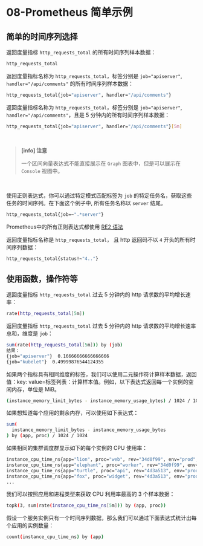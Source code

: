 # 08-Prometheus 简单示例

## 简单的时间序列选择

返回度量指标 `http_requests_total` 的所有时间序列样本数据：

```bash
http_requests_total
```

返回度量指标名称为 `http_requests_total`，标签分别是 `job="apiserver"`, `handler="/api/comments"` 的所有时间序列样本数据：

```bash
http_requests_total{job="apiserver", handler="/api/comments"}
```

返回度量指标名称为 `http_requests_total`，标签分别是 `job="apiserver"`, `handler="/api/comments"`，且是 5 分钟内的所有时间序列样本数据：

```bash
http_requests_total{job="apiserver", handler="/api/comments"}[5m]
```

<br />

> **[info] 注意**
>
> 一个区间向量表达式不能直接展示在 `Graph` 图表中，但是可以展示在 `Console` 视图中。

<br />

使用正则表达式，你可以通过特定模式匹配标签为 `job` 的特定任务名，获取这些任务的时间序列。在下面这个例子中, 所有任务名称以 `server` 结尾。

```bash
http_requests_total{job=~".*server"}
```

Prometheus中的所有正则表达式都使用 [RE2 语法](https://github.com/google/re2/wiki/Syntax)

返回度量指标名称是 `http_requests_total`， 且 http 返回码不以 `4` 开头的所有时间序列数据：

```bash
http_requests_total{status!~"4.."}
```

## 使用函数，操作符等

返回度量指标 `http_requests_total` 过去 5 分钟内的 http 请求数的平均增长速率：

```bash
rate(http_requests_total[5m])
```

返回度量指标 `http_requests_total` 过去 5 分钟内的 http 请求数的平均增长速率总和，维度是 `job`：

```bash
sum(rate(http_requests_total[5m])) by (job)
结果：
{job="apiserver"}  0.16666666666666666
{job="kubelet"}  0.49999876544124355
```

如果两个指标具有相同维度的标签，我们可以使用二元操作符计算样本数据，返回值：key: value=标签列表：计算样本值。例如，以下表达式返回每一个实例的空闲内存，单位是 MiB。

```bash
(instance_memory_limit_bytes - instance_memory_usage_bytes) / 1024 / 1024
```

如果想知道每个应用的剩余内存，可以使用如下表达式：

```bash
sum(
  instance_memory_limit_bytes - instance_memory_usage_bytes
) by (app, proc) / 1024 / 1024
```

如果相同的集群调度群显示如下的每个实例的 CPU 使用率：

```bash
instance_cpu_time_ns{app="lion", proc="web", rev="34d0f99", env="prod", job="cluster-manager"}
instance_cpu_time_ns{app="elephant", proc="worker", rev="34d0f99", env="prod", job="cluster-manager"}
instance_cpu_time_ns{app="turtle", proc="api", rev="4d3a513", env="prod", job="cluster-manager"}
instance_cpu_time_ns{app="fox", proc="widget", rev="4d3a513", env="prod", job="cluster-manager"}
...
```

我们可以按照应用和进程类型来获取 CPU 利用率最高的 3 个样本数据：

```bash
topk(3, sum(rate(instance_cpu_time_ns[5m])) by (app, proc))
```

假设一个服务实例只有一个时间序列数据，那么我们可以通过下面表达式统计出每个应用的实例数量：

```bash
count(instance_cpu_time_ns) by (app)
```








